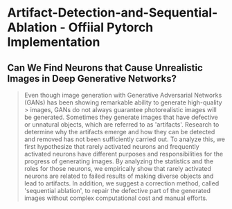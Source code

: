 # Artifact-Detection-and-Sequential-Ablation - Offiial Pytorch Implementation


## Can We Find Neurons that Cause Unrealistic Images in Deep Generative Networks? 

> Even though image generation with Generative Adversarial Networks (GANs) has been showing remarkable ability to generate high-quality > images, GANs do not always guarantee photorealistic images will be generated. Sometimes they generate images that have defective or unnatural objects, which are referred to as 'artifacts'. Research to determine why the artifacts emerge and how they can be detected and removed has not been sufficiently carried out. To analyze this, we first hypothesize that rarely activated neurons and frequently activated neurons have different purposes and responsibilities for the progress of generating images. By analyzing the statistics and the roles for those neurons, we empirically show that rarely activated neurons are related to failed results of making diverse objects and lead to artifacts. In addition, we suggest a correction method, called 'sequential ablation', to repair the defective part of the generated images without complex computational cost and manual efforts.

